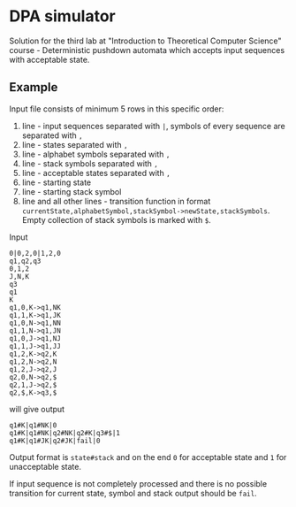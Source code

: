 DPA simulator
=============

Solution for the third lab at "Introduction to Theoretical Computer Science" course - Deterministic pushdown automata which
accepts input sequences with acceptable state.

Example
------

Input file consists of minimum 5 rows in this specific order:

1. line - input sequences separated with `|`, symbols of every sequence are separated with `,`
2. line - states separated with `,`
3. line - alphabet symbols separated with `,`
4. line - stack symbols separated with `,`
5. line - acceptable states separated with `,`
6. line - starting state
7. line - starting stack symbol
8. line and all other lines - transition function in format `currentState,alphabetSymbol,stackSymbol->newState,stackSymbols`.
Empty collection of stack symbols is marked with `$`.

Input

    0|0,2,0|1,2,0
    q1,q2,q3
    0,1,2
    J,N,K
    q3
    q1
    K
    q1,0,K->q1,NK
    q1,1,K->q1,JK
    q1,0,N->q1,NN
    q1,1,N->q1,JN
    q1,0,J->q1,NJ
    q1,1,J->q1,JJ
    q1,2,K->q2,K
    q1,2,N->q2,N
    q1,2,J->q2,J
    q2,0,N->q2,$
    q2,1,J->q2,$
    q2,$,K->q3,$

will give output

    q1#K|q1#NK|0
    q1#K|q1#NK|q2#NK|q2#K|q3#$|1
    q1#K|q1#JK|q2#JK|fail|0

Output format is `state#stack` and on the end `0` for acceptable state and `1` for unacceptable state.

If input sequence is not completely processed and there is no possible transition for current state, symbol and stack
output should be `fail`.
